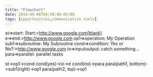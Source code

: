 ```yaml
---
title: "Flowchart"
date: 2019-05-06T05:50:40-05:00
tags: [opportunities,communication tools]
---
```

<script src="https://raw.githubusercontent.com/DmitryBaranovskiy/raphael/master/raphael.min.js"> </script>
<script src="http://flowchart.js.org/flowchart-latest.js"> </script>
st=>start: Start:>http://www.google.com[blank]
e=>end:>http://www.google.com
op1=>operation: My Operation
sub1=>subroutine: My Subroutine
cond=>condition: Yes
or No?:>http://www.google.com
io=>inputoutput: catch something...
para=>parallel: parallel tasks

st->op1->cond
cond(yes)->io->e
cond(no)->para
para(path1, bottom)->sub1(right)->op1
para(path2, top)->op1

<div id="diagram">

</div>
<script>
  var diagram = flowchart.parse("the code definition");
  diagram.drawSVG('diagram');

  // you can also try to pass options:

  diagram.drawSVG('diagram', {
                              'x': 0,
                              'y': 0,
                              'line-width': 3,
                              'line-length': 50,
                              'text-margin': 10,
                              'font-size': 14,
                              'font-color': 'black',
                              'line-color': 'black',
                              'element-color': 'black',
                              'fill': 'white',
                              'yes-text': 'yes',
                              'no-text': 'no',
                              'arrow-end': 'block',
                              'scale': 1,
                              // style symbol types
                              'symbols': {
                                'start': {
                                  'font-color': 'red',
                                  'element-color': 'green',
                                  'fill': 'yellow'
                                },
                                'end':{
                                  'class': 'end-element'
                                }
                              },
                              // even flowstate support ;-)
                              'flowstate' : {
                                'past' : { 'fill' : '#CCCCCC', 'font-size' : 12},
                                'current' : {'fill' : 'yellow', 'font-color' : 'red', 'font-weight' : 'bold'},
                                'future' : { 'fill' : '#FFFF99'},
                                'request' : { 'fill' : 'blue'},
                                'invalid': {'fill' : '#444444'},
                                'approved' : { 'fill' : '#58C4A3', 'font-size' : 12, 'yes-text' : 'APPROVED', 'no-text' : 'n/a' },
                                'rejected' : { 'fill' : '#C45879', 'font-size' : 12, 'yes-text' : 'n/a', 'no-text' : 'REJECTED' }
                              }
                            });
</script>
